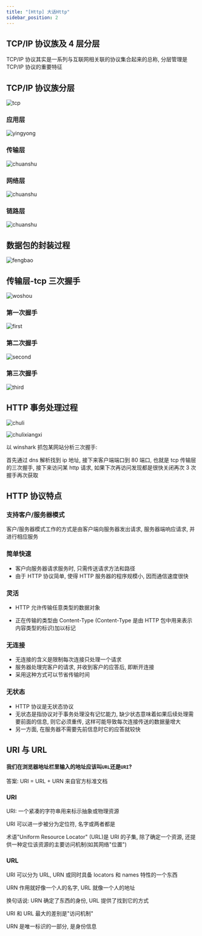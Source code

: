 ```yaml
---
title: "[Http] 大话Http"
sidebar_position: 2
---
```


## TCP/IP 协议族及 4 层分层

TCP/IP 协议其实是一系列与互联网相关联的协议集合起来的总称, 分层管理是 TCP/IP 协议的重要特征

## TCP/IP 协议族分层

![tcp](assets/tcp.JPG)

### 应用层

![yingyong](assets/yingyong.JPG)

### 传输层

![chuanshu](assets/chuanshu.JPG)

### 网络层

![chuanshu](assets/chuanshu.JPG)

### 链路层

![chuanshu](assets/lianlu.JPG)

## 数据包的封装过程

![fengbao](assets/fengbao.JPG)

## 传输层-tcp 三次握手

![woshou](assets/3ci.JPG)

### 第一次握手

![first](assets/first.JPG)

### 第二次握手

![second](assets/second.JPG)

### 第三次握手

![third](assets/third.JPG)

## HTTP 事务处理过程

![chuli](assets/chuli.JPG)

![chulixiangxi](assets/chulixiangxi.JPG)

以 winshark 抓包某网站分析三次握手:

首先通过 dns 解析找到 ip 地址, 接下来客户端端口到 80 端口, 也就是 tcp 传输层的三次握手, 接下来访问某 http 请求, 如果下次再访问发现都是很快关闭再次 3 次握手再次获取

## HTTP 协议特点

### 支持客户/服务器模式

客户/服务器模式工作的方式是由客户端向服务器发出请求, 服务器端响应请求, 并进行相应服务

### 简单快速

- 客户向服务器请求服务时, 只需传送请求方法和路径
- 由于 HTTP 协议简单, 使得 HTTP 服务器的程序规模小, 因而通信速度很快

### 灵活

- HTTP 允许传输任意类型的数据对象

- 正在传输的类型由 Content-Type (Content-Type 是由 HTTP 包中用来表示内容类型的标识)加以标记

### 无连接

- 无连接的含义是限制每次连接只处理一个请求
- 服务器处理完客户的请求, 并收到客户的应答后, 即断开连接
- 采用这种方式可以节省传输时间

### 无状态

- HTTP 协议是无状态协议
- 无状态是指协议对于事务处理没有记忆能力, 缺少状态意味着如果后续处理需要前面的信息, 则它必须重传, 这样可能导致每次连接传送的数据量增大
- 另一方面, 在服务器不需要先前信息时它的应答就较快

## URI 与 URL

#### 我们在浏览器地址栏里输入的地址应该叫`URL`还是`URI`?

答案: URI = URL + URN 来自官方标准文档

### URI

URI: 一个紧凑的字符串用来标示抽象或物理资源

URI 可以进一步被分为定位符, 名字或两者都是

术语"Uniform Resource Locator" (URL)是 URI 的子集, 除了确定一个资源, 还提供一种定位该资源的主要访问机制(如其网络"位置")

### URL

URI 可以分为 URL, URN 或同时具备 locators 和 names 特性的一个东西

URN 作用就好像一个人的名字, URL 就像一个人的地址

换句话说: URN 确定了东西的身份, URL 提供了找到它的方式

URI 和 URL 最大的差别是"访问机制"

URN 是唯一标识的一部分, 是身份信息
